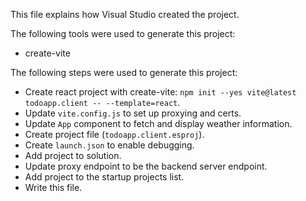 This file explains how Visual Studio created the project.

The following tools were used to generate this project:
- create-vite

The following steps were used to generate this project:
- Create react project with create-vite: `npm init --yes vite@latest todoapp.client -- --template=react`.
- Update `vite.config.js` to set up proxying and certs.
- Update `App` component to fetch and display weather information.
- Create project file (`todoapp.client.esproj`).
- Create `launch.json` to enable debugging.
- Add project to solution.
- Update proxy endpoint to be the backend server endpoint.
- Add project to the startup projects list.
- Write this file.
